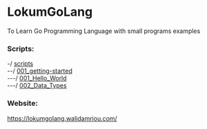 # LokumGoLang
To Learn Go Programming Language with small programs examples

### Scripts: 
-/ [scripts](https://github.com/walidamriou/LokumGoLang/master/Scripts "scripts")  
--/ [001_getting-started](https://github.com/walidamriou/LokumGoLang/master/Scripts/001_getting-started "001_getting-started")  
---/ [001_Hello_World](https://github.com/walidamriou/LokumGoLang/master/Scripts/001_getting-started/001_Hello_World "001_Hello_World")  
---/ [002_Data_Types](https://github.com/walidamriou/LokumGoLang/master/Scripts/001_getting-started/002_Data_Types "002_Data_Types")  


### Website:  
https://lokumgolang.walidamriou.com/
